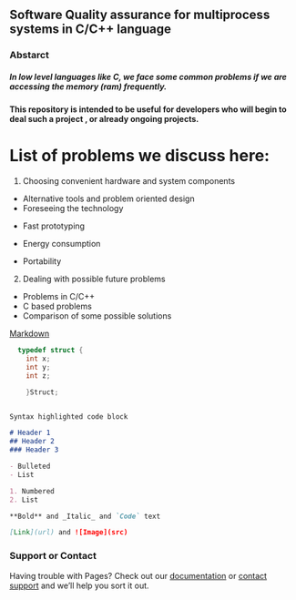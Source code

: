 ## Software Quality assurance for multiprocess systems in C/C++ language


### Abstarct

##### In low level languages like C, we face some common problems if we are accessing the memory (ram) frequently.

#### This repository is intended to be useful for developers who will begin to deal such a project , or already ongoing projects.   

# List of problems we discuss here:

1. Choosing convenient hardware and system components
  - Alternative tools and problem oriented design
  - Foreseeing the technology
  * Fast prototyping

  * Energy consumption

  * Portability


2. Dealing with possible future problems
  - Problems in C/C++
  - C based problems
  - Comparison of some possible solutions

[Markdown](#)







```C
  typedef struct {
    int x;
    int y;
    int z;

    }Struct;

```

```markdown

Syntax highlighted code block

# Header 1
## Header 2
### Header 3

- Bulleted
- List

1. Numbered
2. List

**Bold** and _Italic_ and `Code` text

[Link](url) and ![Image](src)
```

### Support or Contact

Having trouble with Pages? Check out our [documentation](https://help.github.com/categories/github-pages-basics/) or [contact support](https://github.com/contact) and we’ll help you sort it out.
